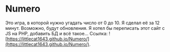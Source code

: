 # Numero
Это игра, в которой нужно угадать число от 0 до 10. Я сделал её за 12 минут. Возможно, будут обновления. Я хотел бы переписать этот сайт с JS на PHP, добавить БД и всё такое... Ссылка: ![https://littlecat1643.github.io/Numero/](https://littlecat1643.github.io/Numero/).

